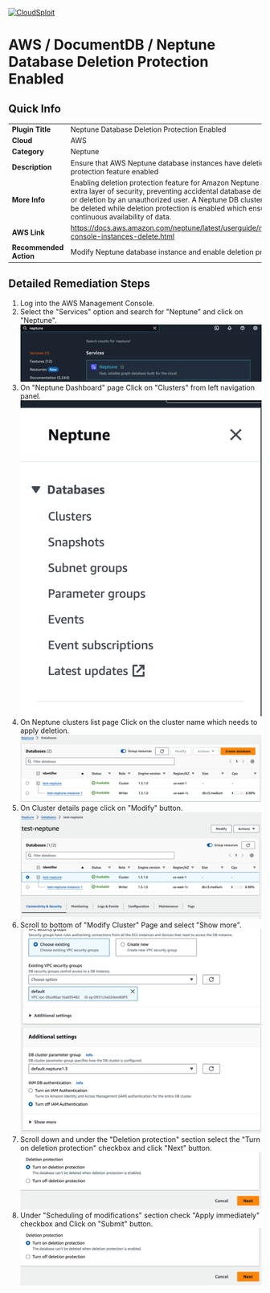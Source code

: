 [![CloudSploit](https://cloudsploit.com/img/logo-new-big-text-100.png "CloudSploit")](https://cloudsploit.com)

# AWS / DocumentDB / Neptune Database Deletion Protection Enabled

## Quick Info

| | |
|-|-|
| **Plugin Title** | Neptune Database Deletion Protection Enabled |
| **Cloud** | AWS |
| **Category** | Neptune |
| **Description** | Ensure that AWS Neptune database instances have deletion protection feature enabled |
| **More Info** |Enabling deletion protection feature for Amazon Neptune adds an extra layer of security, preventing accidental database deletions or deletion by an unauthorized user. A Neptune DB cluster can\'t be deleted while deletion protection is enabled which ensures continuous availability of data.  |
| **AWS Link** | https://docs.aws.amazon.com/neptune/latest/userguide/manage-console-instances-delete.html |
| **Recommended Action** | Modify Neptune database instance and enable deletion protection |

## Detailed Remediation Steps 
1. Log into the AWS Management Console.
2. Select the "Services" option and search for "Neptune" and click on "Neptune".</br> <img src="/resources/aws/neptune/neptune-db-deletion-protection/step2.png"/>
3. On "Neptune Dashboard" page Click on "Clusters" from left navigation panel.</br> <img src="/resources/aws/neptune/neptune-db-deletion-protection/step3.png"/>
4. On Neptune clusters list page Click on the cluster name which needs to apply deletion.</br> <img src="/resources/aws/neptune/neptune-db-deletion-protection/step4.png"/>
5. On Cluster details page click on "Modify" button.</br> <img src="/resources/aws/neptune/neptune-db-deletion-protection/step5.png"/>
6. Scroll to bottom of "Modify Cluster" Page and select "Show more".</br> <img src="/resources/aws/neptune/neptune-db-deletion-protection/step6.png"/>
7. Scroll down and under the "Deletion protection" section select the "Turn on deletion protection" checkbox and click "Next" button.</br> <img src="/resources/aws/neptune/neptune-db-deletion-protection/step7.png"/> 
8. Under "Scheduling of modifications" section check "Apply immediately" checkbox and Click on "Submit" button.</br> <img src="/resources/aws/neptune/neptune-db-deletion-protection/step7.png"/> 



